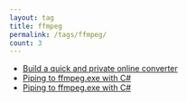 ```yaml
---
layout: tag
title: ffmpeg
permalink: /tags/ffmpeg/
count: 3
---
```


- [Build a quick and private online converter](https://matan-h.com/build-quick-private-online-converter)
- [Piping to ffmpeg.exe with C#](https://mathewsachin.github.io/blog/2017/07/28/ffmpeg-pipe-csharp.html)
- [Piping to ffmpeg.exe with C#](https://mathewsachin.github.io/blog/2017/07/28/ffmpeg-pipe-csharp.html)
